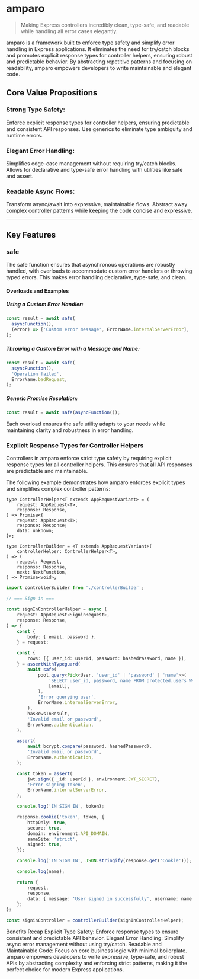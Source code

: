 # amparo
> Making Express controllers incredibly clean, type-safe, and readable while handling all error cases elegantly.

amparo is a framework built to enforce type safety and simplify error handling in Express applications. It eliminates the need for try/catch blocks and promotes explicit response types for controller helpers, ensuring robust and predictable behavior. By abstracting repetitive patterns and focusing on readability, amparo empowers developers to write maintainable and elegant code.

## Core Value Propositions
### Strong Type Safety:
Enforce explicit response types for controller helpers, ensuring predictable and consistent API responses.
Use generics to eliminate type ambiguity and runtime errors.
### Elegant Error Handling:
Simplifies edge-case management without requiring try/catch blocks.
Allows for declarative and type-safe error handling with utilities like safe and assert.
### Readable Async Flows:
Transform async/await into expressive, maintainable flows.
Abstract away complex controller patterns while keeping the code concise and expressive.

---

## Key Features
### safe
The safe function ensures that asynchronous operations are robustly handled, with overloads to accommodate custom error handlers or throwing typed errors. This makes error handling declarative, type-safe, and clean.

#### Overloads and Examples
##### Using a Custom Error Handler:

```typescript
const result = await safe(
  asyncFunction(),
  (error) => ['Custom error message', ErrorName.internalServerError],
);
```

##### Throwing a Custom Error with a Message and Name:

```typescript
const result = await safe(
  asyncFunction(),
  'Operation failed',
  ErrorName.badRequest,
);
```

##### Generic Promise Resolution:

```typescript
const result = await safe(asyncFunction());
```

Each overload ensures the safe utility adapts to your needs while maintaining clarity and robustness in error handling.

### Explicit Response Types for Controller Helpers
Controllers in amparo enforce strict type safety by requiring explicit response types for all controller helpers. This ensures that all API responses are predictable and maintainable.

The following example demonstrates how amparo enforces explicit types and simplifies complex controller patterns:

```typesscript
type ControllerHelper<T extends AppRequestVariant> = (
	request: AppRequest<T>,
	response: Response,
) => Promise<{
	request: AppRequest<T>;
	response: Response;
	data: unknown;
}>;

type ControllerBuilder = <T extends AppRequestVariant>(
	controllerHelper: ControllerHelper<T>,
) => (
	request: Request,
	responss: Response,
	next: NextFunction,
) => Promise<void>;
```

```typescript
import controllerBuilder from './controllerBuilder';

// === Sign in ===

const signInControllerHelper = async (
	request: AppRequest<SigninRequest>,
	response: Response,
) => {
	const {
		body: { email, password },
	} = request;

	const {
		rows: [{ user_id: userId, password: hashedPassword, name }],
	} = assertWithTypeguard(
		await safe(
			pool.query<Pick<User, 'user_id' | 'password' | 'name'>>(
				'SELECT user_id, password, name FROM protected.users WHERE email = $1',
				[email],
			),
			'Error querying user',
			ErrorName.internalServerError,
		),
		hasRowsInResult,
		'Invalid email or password',
		ErrorName.authentication,
	);

	assert(
		await bcrypt.compare(password, hashedPassword),
		'Invalid email or password',
		ErrorName.authentication,
	);

	const token = assert(
		jwt.sign({ _id: userId }, environment.JWT_SECRET),
		'Error signing token',
		ErrorName.internalServerError,
	);

	console.log('IN SIGN IN', token);

	response.cookie('token', token, {
		httpOnly: true,
		secure: true,
		domain: environment.API_DOMAIN,
		sameSite: 'strict',
		signed: true,
	});

	console.log('IN SIGN IN', JSON.stringify(response.get('Cookie')));

	console.log(name);

	return {
		request,
		response,
		data: { message: 'User signed in successfully', username: name },
	};
};

const signinController = controllerBuilder(signInControllerHelper);
```

Benefits Recap
Explicit Type Safety: Enforce response types to ensure consistent and predictable API behavior.
Elegant Error Handling: Simplify async error management without using try/catch.
Readable and Maintainable Code: Focus on core business logic with minimal boilerplate.
amparo empowers developers to write expressive, type-safe, and robust APIs by abstracting complexity and enforcing strict patterns, making it the perfect choice for modern Express applications.

